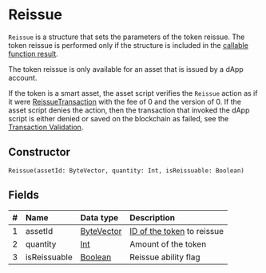 # Reissue

`Reissue` is a structure that sets the parameters of the token reissue. The token reissue is performed only if the structure is included in the [callable function result](/en/ride/functions/callable-function#invocation-result-2).

The token reissue is only available for an asset that is issued by a dApp account.

If the token is a smart asset, the asset script verifies the `Reissue` action as if it were [ReissueTransaction](/en/ride/structures/transaction-structures/reissue-transaction) with the fee of 0 and the version of 0. If the asset script denies the action, then the transaction that invoked the dApp script is either denied or saved on the blockchain as failed, see the [Transaction Validation](/en/blockchain/transaction/transaction-validation).

## Constructor

```ride
Reissue(assetId: ByteVector, quantity: Int, isReissuable: Boolean)
```

## Fields

| # | Name | Data type | Description |
| :--- | :--- | :--- | :--- |
| 1 | assetId | [ByteVector](/en/ride/data-types/byte-vector) | [ID of the token](/en/blockchain/token/token-id) to reissue |
| 2 | quantity | [Int](/en/ride/data-types/int) | Amount of the token |
| 3 | isReissuable | [Boolean](/en/ride/data-types/boolean) | Reissue ability flag |

